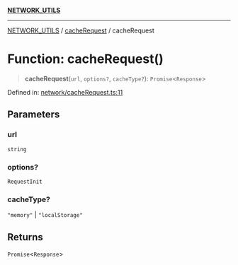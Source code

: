 [**NETWORK_UTILS**](../../README.md)

***

[NETWORK_UTILS](../../README.md) / [cacheRequest](../README.md) / cacheRequest

# Function: cacheRequest()

> **cacheRequest**(`url`, `options?`, `cacheType?`): `Promise`\<`Response`\>

Defined in: [network/cacheRequest.ts:11](https://github.com/dailker/everyutil-js/blob/7799f3f003cb23f425be3f1c83c38483e2648188/src/network/cacheRequest.ts#L11)

## Parameters

### url

`string`

### options?

`RequestInit`

### cacheType?

`"memory"` | `"localStorage"`

## Returns

`Promise`\<`Response`\>
